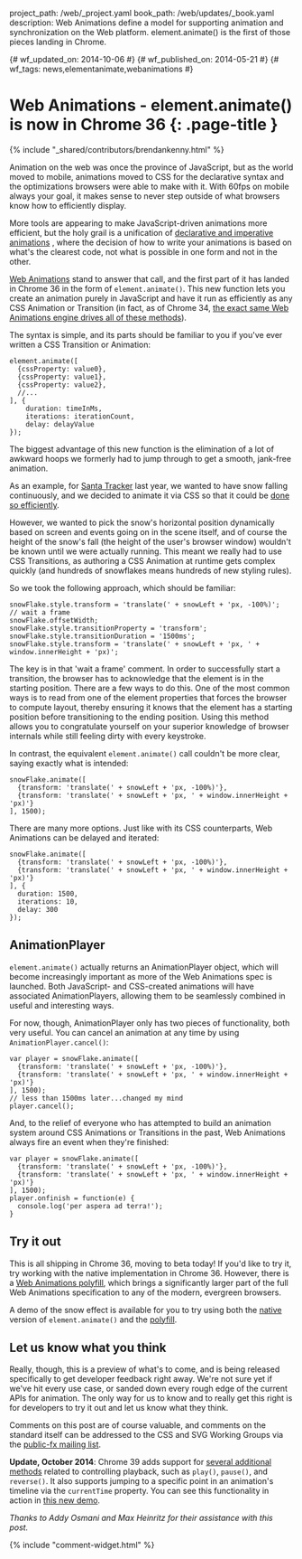 project_path: /web/_project.yaml
book_path: /web/updates/_book.yaml
description: Web Animations define a model for supporting animation and synchronization on the Web platform. element.animate() is the first of those pieces landing in Chrome.

{# wf_updated_on: 2014-10-06 #}
{# wf_published_on: 2014-05-21 #}
{# wf_tags: news,elementanimate,webanimations #}

# Web Animations - element.animate() is now in Chrome 36 {: .page-title }

{% include "_shared/contributors/brendankenny.html" %}


Animation on the web was once the province of JavaScript, but as the world moved to mobile, animations moved to CSS for the declarative syntax and the optimizations browsers were able to make with it. With 60fps on mobile always your goal, it makes sense to never step outside of what browsers know how to efficiently display.

More tools are appearing to make JavaScript-driven animations more efficient, but the holy grail is a unification of [declarative and imperative animations](http://www.html5rocks.com/en/tutorials/speed/high-performance-animations/#toc-imperative-declarative) , where the decision of how to write your animations is based on what's the clearest code, not what is possible in one form and not in the other.

[Web Animations](http://dev.w3.org/fxtf/web-animations/) stand to answer that call, and the first part of it has landed in Chrome 36 in the form of <code>element.animate()</code>. This new function lets you create an animation purely in JavaScript and have it run as efficiently as any CSS Animation or Transition (in fact, as of Chrome 34, [the exact same Web Animations engine drives all of these methods](http://updates.html5rocks.com/2013/12/New-Web-Animations-engine-in-Blink-drives-CSS-Animations-Transitions)).

The syntax is simple, and its parts should be familiar to you if you've ever written a CSS Transition or Animation:


    element.animate([
      {cssProperty: value0},
      {cssProperty: value1},
      {cssProperty: value2},
      //...
    ], {
        duration: timeInMs,
        iterations: iterationCount,
        delay: delayValue
    });
    


The biggest advantage of this new function is the elimination of a lot of awkward hoops we formerly had to jump through to get a smooth, jank-free animation.

As an example, for [Santa Tracker](http://www.google.co.uk/santatracker/) last year, we wanted to have snow falling continuously, and we decided to animate it via CSS so that it could be [done so efficiently](http://www.html5rocks.com/en/tutorials/speed/high-performance-animations/).

However, we wanted to pick the snow's horizontal position dynamically based on screen and events going on in the scene itself, and of course the height of the snow's fall (the height of the user's browser window) wouldn't be known until we were actually running. This meant we really had to use CSS Transitions, as authoring a CSS Animation at runtime gets complex quickly (and hundreds of snowflakes means hundreds of new styling rules).

So we took the following approach, which should be familiar:


    snowFlake.style.transform = 'translate(' + snowLeft + 'px, -100%)';
    // wait a frame
    snowFlake.offsetWidth;
    snowFlake.style.transitionProperty = 'transform';
    snowFlake.style.transitionDuration = '1500ms';
    snowFlake.style.transform = 'translate(' + snowLeft + 'px, ' + window.innerHeight + 'px)';
    


The key is in that 'wait a frame' comment. In order to successfully start a transition, the browser has to acknowledge that the element is in the starting position. There are a few ways to do this. One of the most common ways is to read from one of the element properties that forces the browser to compute layout, thereby ensuring it knows that the element has a starting position before transitioning to the ending position. Using this method allows you to congratulate yourself on your superior knowledge of browser internals while still feeling dirty with every keystroke.

In contrast, the equivalent `element.animate()` call couldn't be more clear, saying exactly what is intended:


    snowFlake.animate([
      {transform: 'translate(' + snowLeft + 'px, -100%)'},
      {transform: 'translate(' + snowLeft + 'px, ' + window.innerHeight + 'px)'}
    ], 1500);
    


There are many more options. Just like with its CSS counterparts, Web Animations can be delayed and iterated:


    snowFlake.animate([
      {transform: 'translate(' + snowLeft + 'px, -100%)'},
      {transform: 'translate(' + snowLeft + 'px, ' + window.innerHeight + 'px)'}
    ], {
      duration: 1500,
      iterations: 10,
      delay: 300
    });
    


<h2>AnimationPlayer</h2>

<code>element.animate()</code> actually returns an AnimationPlayer object, which will become increasingly important as more of the Web Animations spec is launched. Both JavaScript- and CSS-created animations will have associated AnimationPlayers, allowing them to be seamlessly combined in useful and interesting ways.

For now, though, AnimationPlayer only has two pieces of functionality, both very useful. You can cancel an animation at any time by using <code>AnimationPlayer.cancel()</code>:


    var player = snowFlake.animate([
      {transform: 'translate(' + snowLeft + 'px, -100%)'},
      {transform: 'translate(' + snowLeft + 'px, ' + window.innerHeight + 'px)'}
    ], 1500);
    // less than 1500ms later...changed my mind
    player.cancel();
    


And, to the relief of everyone who has attempted to build an animation system around CSS Animations or Transitions in the past, Web Animations always fire an event when they're finished:


    var player = snowFlake.animate([
      {transform: 'translate(' + snowLeft + 'px, -100%)'},
      {transform: 'translate(' + snowLeft + 'px, ' + window.innerHeight + 'px)'}
    ], 1500);
    player.onfinish = function(e) {
      console.log('per aspera ad terra!');
    }
    


<h2>Try it out</h2>

This is all shipping in Chrome 36, moving to beta today! If you'd like to try it, try working with the native implementation in Chrome 36. However, there is a [Web Animations polyfill](https://github.com/web-animations/web-animations-js), which brings a significantly larger part of the full Web Animations specification to any of the modern, evergreen browsers.

A demo of the snow effect is available for you to try using both the <a href="http://jsbin.com/novuf/1/watch?js,output">native</a> version of <code>element.animate()</code> and the <a href="http://jsbin.com/rewev/2/watch?html,js,output">polyfill</a>.

<h2>Let us know what you think</h2>

Really, though, this is a preview of what's to come, and is being released specifically to get developer feedback right away. We're not sure yet if we've hit every use case, or sanded down every rough edge of the current APIs for animation. The only way for us to know and to really get this right is for developers to try it out and let us know what they think.

Comments on this post are of course valuable, and comments on the standard itself can be addressed to the CSS and SVG Working Groups via the [public-fx mailing list](http://lists.w3.org/Archives/Public/public-fx/).

**Update, October 2014**: Chrome 39 adds support for [several additional methods](https://www.chromestatus.com/feature/5633748733263872) related to controlling playback, such as `play()`, `pause()`, and `reverse()`. It also supports jumping to a specific point in an animation's timeline via the `currentTime` property. You can see this functionality in action in [this new demo](http://web-animations.github.io/web-animations-demos/#playback-control).

<em>Thanks to Addy Osmani and Max Heinritz for their assistance with this post.</em>


{% include "comment-widget.html" %}
